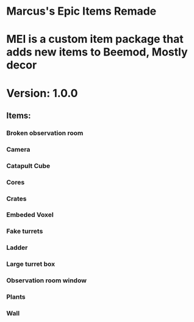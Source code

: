 # Marcus's Epic Items Remade
#
# MEI is a custom item package that adds new items to Beemod, Mostly decor

# Version: 1.0.0

## Items:

### Broken observation room
### Camera
### Catapult Cube
### Cores
### Crates
### Embeded Voxel
### Fake turrets
### Ladder
### Large turret box
### Observation room window
### Plants
### Wall

